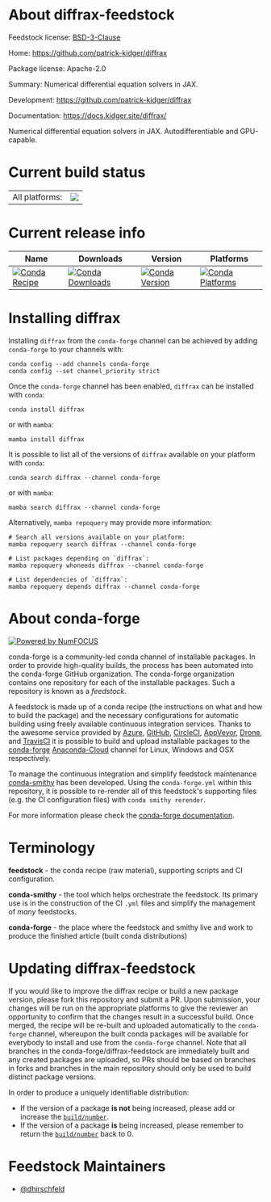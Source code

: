 About diffrax-feedstock
=======================

Feedstock license: [BSD-3-Clause](https://github.com/conda-forge/diffrax-feedstock/blob/main/LICENSE.txt)

Home: https://github.com/patrick-kidger/diffrax

Package license: Apache-2.0

Summary: Numerical differential equation solvers in JAX.

Development: https://github.com/patrick-kidger/diffrax

Documentation: https://docs.kidger.site/diffrax/

Numerical differential equation solvers in JAX. Autodifferentiable and GPU-capable.


Current build status
====================


<table><tr><td>All platforms:</td>
    <td>
      <a href="https://dev.azure.com/conda-forge/feedstock-builds/_build/latest?definitionId=15669&branchName=main">
        <img src="https://dev.azure.com/conda-forge/feedstock-builds/_apis/build/status/diffrax-feedstock?branchName=main">
      </a>
    </td>
  </tr>
</table>

Current release info
====================

| Name | Downloads | Version | Platforms |
| --- | --- | --- | --- |
| [![Conda Recipe](https://img.shields.io/badge/recipe-diffrax-green.svg)](https://anaconda.org/conda-forge/diffrax) | [![Conda Downloads](https://img.shields.io/conda/dn/conda-forge/diffrax.svg)](https://anaconda.org/conda-forge/diffrax) | [![Conda Version](https://img.shields.io/conda/vn/conda-forge/diffrax.svg)](https://anaconda.org/conda-forge/diffrax) | [![Conda Platforms](https://img.shields.io/conda/pn/conda-forge/diffrax.svg)](https://anaconda.org/conda-forge/diffrax) |

Installing diffrax
==================

Installing `diffrax` from the `conda-forge` channel can be achieved by adding `conda-forge` to your channels with:

```
conda config --add channels conda-forge
conda config --set channel_priority strict
```

Once the `conda-forge` channel has been enabled, `diffrax` can be installed with `conda`:

```
conda install diffrax
```

or with `mamba`:

```
mamba install diffrax
```

It is possible to list all of the versions of `diffrax` available on your platform with `conda`:

```
conda search diffrax --channel conda-forge
```

or with `mamba`:

```
mamba search diffrax --channel conda-forge
```

Alternatively, `mamba repoquery` may provide more information:

```
# Search all versions available on your platform:
mamba repoquery search diffrax --channel conda-forge

# List packages depending on `diffrax`:
mamba repoquery whoneeds diffrax --channel conda-forge

# List dependencies of `diffrax`:
mamba repoquery depends diffrax --channel conda-forge
```


About conda-forge
=================

[![Powered by
NumFOCUS](https://img.shields.io/badge/powered%20by-NumFOCUS-orange.svg?style=flat&colorA=E1523D&colorB=007D8A)](https://numfocus.org)

conda-forge is a community-led conda channel of installable packages.
In order to provide high-quality builds, the process has been automated into the
conda-forge GitHub organization. The conda-forge organization contains one repository
for each of the installable packages. Such a repository is known as a *feedstock*.

A feedstock is made up of a conda recipe (the instructions on what and how to build
the package) and the necessary configurations for automatic building using freely
available continuous integration services. Thanks to the awesome service provided by
[Azure](https://azure.microsoft.com/en-us/services/devops/), [GitHub](https://github.com/),
[CircleCI](https://circleci.com/), [AppVeyor](https://www.appveyor.com/),
[Drone](https://cloud.drone.io/welcome), and [TravisCI](https://travis-ci.com/)
it is possible to build and upload installable packages to the
[conda-forge](https://anaconda.org/conda-forge) [Anaconda-Cloud](https://anaconda.org/)
channel for Linux, Windows and OSX respectively.

To manage the continuous integration and simplify feedstock maintenance
[conda-smithy](https://github.com/conda-forge/conda-smithy) has been developed.
Using the ``conda-forge.yml`` within this repository, it is possible to re-render all of
this feedstock's supporting files (e.g. the CI configuration files) with ``conda smithy rerender``.

For more information please check the [conda-forge documentation](https://conda-forge.org/docs/).

Terminology
===========

**feedstock** - the conda recipe (raw material), supporting scripts and CI configuration.

**conda-smithy** - the tool which helps orchestrate the feedstock.
                   Its primary use is in the construction of the CI ``.yml`` files
                   and simplify the management of *many* feedstocks.

**conda-forge** - the place where the feedstock and smithy live and work to
                  produce the finished article (built conda distributions)


Updating diffrax-feedstock
==========================

If you would like to improve the diffrax recipe or build a new
package version, please fork this repository and submit a PR. Upon submission,
your changes will be run on the appropriate platforms to give the reviewer an
opportunity to confirm that the changes result in a successful build. Once
merged, the recipe will be re-built and uploaded automatically to the
`conda-forge` channel, whereupon the built conda packages will be available for
everybody to install and use from the `conda-forge` channel.
Note that all branches in the conda-forge/diffrax-feedstock are
immediately built and any created packages are uploaded, so PRs should be based
on branches in forks and branches in the main repository should only be used to
build distinct package versions.

In order to produce a uniquely identifiable distribution:
 * If the version of a package **is not** being increased, please add or increase
   the [``build/number``](https://docs.conda.io/projects/conda-build/en/latest/resources/define-metadata.html#build-number-and-string).
 * If the version of a package **is** being increased, please remember to return
   the [``build/number``](https://docs.conda.io/projects/conda-build/en/latest/resources/define-metadata.html#build-number-and-string)
   back to 0.

Feedstock Maintainers
=====================

* [@dhirschfeld](https://github.com/dhirschfeld/)


